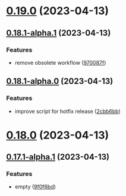 # [0.19.0](https://github.com/rswrz/test1/compare/v0.18.1-alpha.1...v0.19.0) (2023-04-13)



## [0.18.1-alpha.1](https://github.com/rswrz/test1/compare/v0.18.1-alpha.0...v0.18.1-alpha.1) (2023-04-13)


### Features

* remove obsolete workflow ([970087f](https://github.com/rswrz/test1/commit/970087f7e3858195bc9901fd7e705202fd520398))



## [0.18.1-alpha.0](https://github.com/rswrz/test1/compare/v0.18.0...v0.18.1-alpha.0) (2023-04-13)


### Features

* improve script for hotfix release ([2cbb6bb](https://github.com/rswrz/test1/commit/2cbb6bbf5e1d6bc6d163c71d14a29bfa0f98a949))



# [0.18.0](https://github.com/rswrz/test1/compare/v0.17.1-alpha.1...v0.18.0) (2023-04-13)



## [0.17.1-alpha.1](https://github.com/rswrz/test1/compare/v0.17.1-alpha.0...v0.17.1-alpha.1) (2023-04-13)


### Features

* empty ([9f0f6bd](https://github.com/rswrz/test1/commit/9f0f6bda3d310c63ed2814e451fb0af214445a37))



